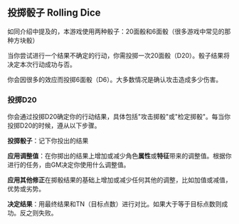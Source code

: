## 投掷骰子 Rolling Dice

如同介绍中提及的，本游戏使用两种骰子：20面骰和6面骰（很多游戏中常见的那种方块骰）

当你尝试进行一个结果不确定的行动，你需投掷一次20面骰（D20）。骰子结果将决定本次行动成功与否。

你会因很多的效应而投掷6面骰（D6）。大多数情况是确认攻击造成多少伤害。

### 投掷D20

你会通过投掷D20确定你的行动结果，具体包括"攻击掷骰"或"检定掷骰"。每当你投掷D20的时候，遵从以下步骤。

**投掷骰子**：记下你投出的结果

**应用调整值**：在你掷出的结果上增加或减少角色**属性**或**特征**带来的调整值。根据你进行的任务，由GM决定你使用什么调整值。

**应用其他修正**在掷骰结果的基础上增加或减少任何其他的调整，比如加值或减值，优势或劣势。

**决定结果**：用最终结果和TN（目标点数）进行对比。如果大于等于目标点数则成功。反之则失败。
